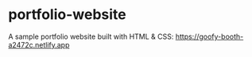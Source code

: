# portfolio-website
A sample portfolio website built with HTML &amp; CSS: https://goofy-booth-a2472c.netlify.app
